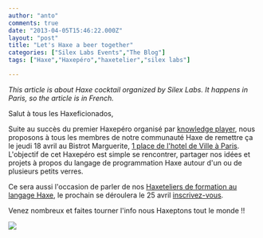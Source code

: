 ```yaml
---
author: "anto"
comments: true
date: "2013-04-05T15:46:22.000Z"
layout: "post"
title: "Let's Haxe a beer together"
categories: ["Silex Labs Events","The Blog"]
tags: ["Haxe","Haxepéro","haxetelier","silex labs"]

---
```

_This article is about Haxe cocktail organized by Silex Labs. It happens in Paris, so the article is in French._

Salut à tous les Haxeficionados,

Suite au succès du premier Haxepéro organisé par [knowledge player](http://www.knowledge-players.com/), nous proposons à tous les membres de notre communauté Haxe de remettre ça le jeudi 18 avril au Bistrot Marguerite, [1 place de l'hotel de Ville à Paris](https://maps.google.fr/maps?hl=fr&ie=UTF-8&q=Bistrot+Marguerite&fb=1&gl=fr&hq=Bistrot+Marguerite&hnear=0x47e66e1f06e2b70f:0x40b82c3688c9460,Paris&cid=0,0,11044631663054999831&ei=KfFeUZHLJumY0QX-2YHgBQ&ved=0CK4BEPwSMAA). L'objectif de cet Haxepéro est simple se rencontrer, partager nos idées et projets à propos du langage de programmation Haxe autour d'un ou de plusieurs petits verres.

Ce sera aussi l'occasion de parler de nos [Haxeteliers de formation au langage Haxe](https://www.silexlabs.org/137734/the-blog/haxetelier-2-haxe-initiation-paris/), le prochain se déroulera le 25 avril [inscrivez-vous](http://haxetelier2.eventbrite.fr/).

Venez nombreux et faites tourner l'info nous Haxeptons tout le monde !!

[![](https://www.silexlabs.org/wp-content/uploads/2013/04/haxepéro-18-avril-20132.jpeg)](https://www.silexlabs.org/137940/the-blog/lets-haxe-a-beer-together/attachment/haxepero-18-avril-2013-3/)


